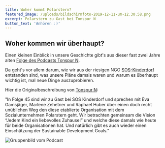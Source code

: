 ```yaml
---
title: Woher kommt Polarstern?
featured_image: /uploads/bildschirmfoto-2019-12-11-um-12.30.58.png
excerpt: Polarstern zu Gast bei Tonspur N
button_text: 'Anhören :)'
---
```

## Woher kommen wir überhaupt?

Einen kleinen Einblick in unsere Geschichte gibt's aus dieser fast zwei Jahre alten [Folge des Podcasts Tonspur N](https://soundcloud.com/tonspur-n/folge-45-soskinderdorf-polarstern). 

Da geht's vor allem darum, wie wir aus der riesigen NGO [SOS-Kinderdorf](https://www.sos-kinderdorf.at) entstanden sind, was unsere Pläne damals waren und warum es überhaupt wichtig ist, mal neue Dinge auszuprobieren.

Hier die Originalbeschreibung von [Tonspur N](https://tonspur-n.eu):

"In Folge 45 sind wir zu Gast bei SOS Kinderdorf und sprechen mit Eva Gamsjäger, Marlene Zehetner und Raphael Huber über einen doch recht unüblichen Weg den diese etablierte Organisation mit dem Sozialunternehmen Polarstern geht. Wir betrachten gemeinsam die Vision “Jedem Kind ein liebevolles Zuhause!” und welche diese damals wie heute für beide Organisationen hat. Und natürlich gibt es auch wieder einen Einschätzung der Sustainable Development Goals."

![Gruppenbild vom Podcast](/uploads/bildschirmfoto-2019-12-11-um-12.30.58.png "Gruppenbild vom Podcast")
